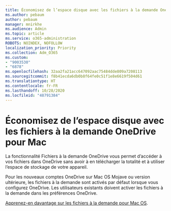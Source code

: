 ```yaml
---
title: Économisez de l’espace disque avec les fichiers à la demande OneDrive pour Mac
ms.author: pebaum
author: pebaum
manager: mnirkhe
ms.audience: Admin
ms.topic: article
ms.service: o365-administration
ROBOTS: NOINDEX, NOFOLLOW
localization_priority: Priority
ms.collection: Adm_O365
ms.custom:
- "9003530"
- "6878"
ms.openlocfilehash: 32aa2fa21acc647092aac75484dde809a7208113
ms.sourcegitcommit: f8b41ecda6db0b8f64fe0c51f1e8e6619f504d61
ms.translationtype: HT
ms.contentlocale: fr-FR
ms.lasthandoff: 10/28/2020
ms.locfileid: "48791384"
---
```

# <a name="save-disk-space-with-onedrive-files-on-demand-for-mac"></a>Économisez de l’espace disque avec les fichiers à la demande OneDrive pour Mac

La fonctionnalité Fichiers à la demande OneDrive vous permet d’accéder à vos fichiers dans OneDrive sans avoir à en télécharger la totalité et à utiliser l’espace de stockage de votre appareil.  

Pour les nouveaux comptes OneDrive sur Mac OS Mojave ou version ultérieure, les fichiers à la demande sont activés par défaut lorsque vous configurez OneDrive. Les utilisateurs existants doivent activer les fichiers à la demande dans les préférences OneDrive.  

[Apprenez-en davantage sur les fichiers à la demande pour Mac OS](https://support.microsoft.com/office/529f6d53-e572-4922-a585-e7a318c135f0).
